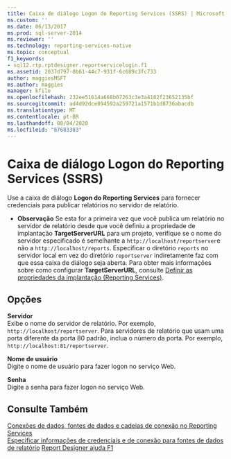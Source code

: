 ```yaml
---
title: Caixa de diálogo Logon do Reporting Services (SSRS) | Microsoft Docs
ms.custom: ''
ms.date: 06/13/2017
ms.prod: sql-server-2014
ms.reviewer: ''
ms.technology: reporting-services-native
ms.topic: conceptual
f1_keywords:
- sql12.rtp.rptdesigner.reportservicelogin.f1
ms.assetid: 2037d797-0b61-44c7-931f-6c689c3fc733
author: maggiesMSFT
ms.author: maggies
manager: kfile
ms.openlocfilehash: 232ee51614a668b07263c3e3a4182f23652135bf
ms.sourcegitcommit: ad4d92dce894592a259721a1571b1d8736abacdb
ms.translationtype: MT
ms.contentlocale: pt-BR
ms.lasthandoff: 08/04/2020
ms.locfileid: "87683383"
---
```

# <a name="reporting-services-login-dialog-box-ssrs"></a>Caixa de diálogo Logon do Reporting Services (SSRS)
  Use a caixa de diálogo **Logon do Reporting Services** para fornecer credenciais para publicar relatórios no servidor de relatório.  
  
-   **Observação** Se esta for a primeira vez que você publica um relatório no servidor de relatório desde que você definiu a propriedade de implantação **TargetServerURL** para um projeto, verifique se o nome do servidor especificado é semelhante a `http://localhost/reportserver`e não a `http://localhost/reports`. Especificar o diretório `reports` no servidor local em vez do diretório `reportserver` indiretamente faz com que essa caixa de diálogo seja aberta. Para obter mais informações sobre como configurar **TargetServerURL**, consulte [Definir as propriedades da implantação &#40;Reporting Services&#41;](set-deployment-properties-reporting-services.md).  
  
## <a name="options"></a>Opções  
 **Servidor**  
 Exibe o nome do servidor de relatório. Por exemplo, `http://localhost/reportserver`. Para servidores de relatório que usam uma porta diferente da porta 80 padrão, inclua o número da porta. Por exemplo, `http://localhost:81/reportserver`.  
  
 **Nome de usuário**  
 Digite o nome de usuário para fazer logon no serviço Web.  
  
 **Senha**  
 Digite a senha para fazer logon no serviço Web.  
  
## <a name="see-also"></a>Consulte Também  
 [Conexões de dados, fontes de dados e cadeias de conexão no Reporting Services](../data-connections-data-sources-and-connection-strings-in-reporting-services.md)   
 [Especificar informações de credenciais e de conexão para fontes de dados de relatório](../report-data/specify-credential-and-connection-information-for-report-data-sources.md) [Report Designer ajuda F1](report-designer-f1-help.md)  
  
  
